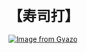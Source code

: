 # 【寿司打】 #

[![Image from Gyazo](https://i.gyazo.com/dcd5906cfc149fdbc843054b601c87b0.jpg)](https://gyazo.com/dcd5906cfc149fdbc843054b601c87b0)

